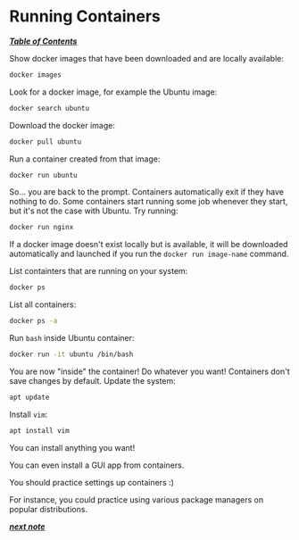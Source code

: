 # Running Containers

[***Table of Contents***](../README.md)

Show docker images that have been downloaded and are locally available:

```bash
docker images
```

Look for a docker image, for example the Ubuntu image:

```bash
docker search ubuntu
```

Download the docker image:

```bash
docker pull ubuntu
```

Run a container created from that image:

```bash
docker run ubuntu
```

So... you are back to the prompt. Containers automatically exit if they have
nothing to do. Some containers start running some job whenever they start, but
it's not the case with Ubuntu. Try running:

```bash
docker run nginx
```

If a docker image doesn't exist locally but is available, it will be downloaded
automatically and launched if you run the `docker run image-name` command.

List containters that are running on your system:

```bash
docker ps
```

List all containers:

```bash
docker ps -a
```

Run `bash` inside Ubuntu container:

```bash
docker run -it ubuntu /bin/bash
```

You are now "inside" the container! Do whatever you want! Containers don't
save changes by default. Update the system:

```bash
apt update
```

Install `vim`:

```bash
apt install vim
```

You can install anything you want!  

You can even install a GUI app from containers.  

You should practice settings up containers :)  

For instance, you could practice using various package managers on popular
distributions.

[***next note***](05-making-containers-persist.md)
